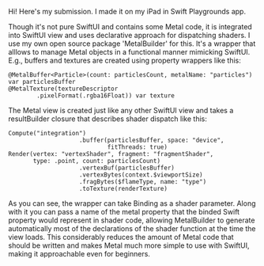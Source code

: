 
Hi! Here's my submission.
I made it on my iPad in Swift Playgrounds app.

Though it's not pure SwiftUI and contains some Metal code, it is integrated into SwiftUI view and uses declarative approach for dispatching shaders.
I use my own open source package 'MetalBuilder' for this.
It's a wrapper that alllows to manage Metal objects in a functional manner mimicking SwiftUI. E.g., buffers and textures are created using property wrappers like this: 
```
@MetalBuffer<Particle>(count: particlesCount, metalName: "particles") var particlesBuffer
@MetalTexture(textureDescriptor
        .pixelFormat(.rgba16Float)) var texture
```
The Metal view is created just like any other SwiftUI view and takes a resultBuilder closure that describes shader dispatch like this:
```
Compute("integration")
                    .buffer(particlesBuffer, space: "device",
                            fitThreads: true)
Render(vertex: "vertexShader", fragment: "fragmentShader", 
       type: .point, count: particlesCount)
                    .vertexBuf(particlesBuffer)
                    .vertexBytes(context.$viewportSize)
                    .fragBytes($flameType, name: "type")
                    .toTexture(renderTexture)
```
As you can see, the wrapper can take Binding as a shader parameter. 
Along with it you can pass a name of the metal property that the binded Swift property would represent in shader code, allowing MetalBuilder to generate automatically most of the declarations of the shader function at the time the view loads. This considerably reduces the amount of Metal code that should be written and makes Metal much more simple to use with SwiftUI, making it approachable even for beginners.

